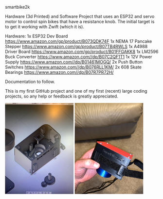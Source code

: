 smartbike2k

Hardware (3d Printed) and Software Project that uses an ESP32 and servo motor to control spin bikes that have a resistance knob. The initial target is to get it working with Zwift (which it is).

Hardware:
1x ESP32 Dev Board             https://www.amazon.com/gp/product/B073QDK74F
1x NEMA 17 Pancake Stepper     https://www.amazon.com/gp/product/B07TB4RWLS
1x A4988 Driver Board          https://www.amazon.com/gp/product/B01FFGAKK8
1x LM2596 Buck Converter       https://www.amazon.com//dp/B07C2QF1T1
1x 12V Power Supply            https://www.amazon.com//dp/B01461MOGQ/
2x Push Button Switches        https://www.amazon.com//dp/B076RLL1KM/
2x 608 Skate Bearings          https://www.amazon.com//dp/B07R7PR72H/

Documentation to follow.

This is my first GitHub project and one of my first (recent) large coding projects, so any help or feedback is greatly appreciated.

<img src="Pictures/CadPreview.jpg" alt="Cad Preview" style="height: 300px; width: 100"/>

<img src="Pictures/AssembledSideView.jpg" alt="Assembled SideView" style="height: 300px; width: 100"/>

